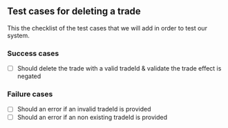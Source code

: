 ## Test cases for deleting a trade

This the checklist of the test cases that we will add in order to test our system.

### Success cases

- [ ] Should delete the trade with a valid tradeId & validate the trade effect is negated

### Failure cases

- [ ] Should an error if an invalid tradeId is provided
- [ ] Should an error if an non existing tradeId is provided